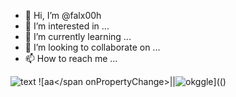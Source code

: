 - 👋 Hi, I’m @falx00h
- 👀 I’m interested in ...
- 🌱 I’m currently learning ...
- 💞️ I’m looking to collaborate on ...
- 📫 How to reach me ...

![text](https://avatars.githubusercontent.com/u/92805783?s=40&v=4)
![<span>aa</span onPropertyChange>||<img src="https://avatars.githubusercontent.com/u/92805783?&s=40&v=javascript:alert(1)" title="okggle" />](()
